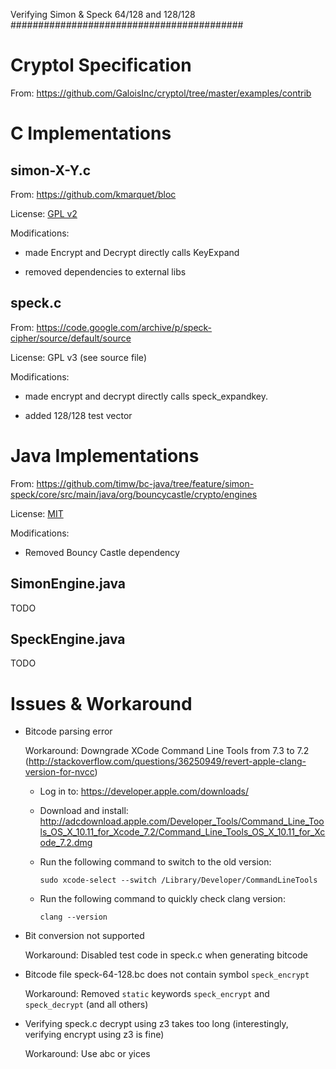 Verifying Simon & Speck 64/128 and 128/128
##########################################

Cryptol Specification
=====================

From: https://github.com/GaloisInc/cryptol/tree/master/examples/contrib

C Implementations
=================

simon-X-Y.c
-----------

From: https://github.com/kmarquet/bloc

License: [GPL v2](https://github.com/kmarquet/bloc/blob/master/LICENSE)

Modifications:

* made Encrypt and Decrypt directly calls KeyExpand

* removed dependencies to external libs

speck.c
-------

From: https://code.google.com/archive/p/speck-cipher/source/default/source

License: GPL v3 (see source file)

Modifications:

* made encrypt and decrypt directly calls speck_expandkey.

* added 128/128 test vector


Java Implementations
====================

From: https://github.com/timw/bc-java/tree/feature/simon-speck/core/src/main/java/org/bouncycastle/crypto/engines

License: [MIT](https://github.com/timw/bc-java/blob/feature/simon-speck/LICENSE.html)

Modifications:
 
* Removed Bouncy Castle dependency
 

SimonEngine.java
----------------

TODO


SpeckEngine.java
----------------

TODO


Issues & Workaround
===================

* Bitcode parsing error

  Workaround: Downgrade XCode Command Line Tools from 7.3 to 7.2
              (http://stackoverflow.com/questions/36250949/revert-apple-clang-version-for-nvcc)

  - Log in to: https://developer.apple.com/downloads/ 
  
  - Download and install: http://adcdownload.apple.com/Developer_Tools/Command_Line_Tools_OS_X_10.11_for_Xcode_7.2/Command_Line_Tools_OS_X_10.11_for_Xcode_7.2.dmg
  
  - Run the following command to switch to the old version: 
  
    ```sudo xcode-select --switch /Library/Developer/CommandLineTools```
    
  - Run the following command to quickly check clang version: 
  
    ```clang --version```

* Bit conversion not supported

  Workaround: Disabled test code in speck.c when generating bitcode
  
* Bitcode file speck-64-128.bc does not contain symbol `speck_encrypt`

  Workaround: Removed `static` keywords `speck_encrypt` and `speck_decrypt` (and all others)
  
* Verifying speck.c decrypt using z3 takes too long (interestingly, verifying encrypt using z3 is fine)

  Workaround: Use abc or yices
